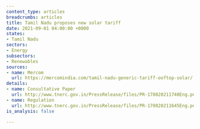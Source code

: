 ```yaml
---
content_type: articles
breadcrumbs: articles
title: Tamil Nadu proposes new solar tariff
date: 2021-09-01 04:00:00 +0000
states:
- Tamil Nadu
sectors:
- Energy
subsectors:
- Renewables
sources:
- name: Mercom
  url: https://mercomindia.com/tamil-nadu-generic-tariff-ooftop-solar/
details:
- name: Consultative Paper
  url: http://www.tnerc.gov.in/PressRelease/files/PR-170820211740Eng.pdf
- name: Regulation
  url: http://www.tnerc.gov.in/PressRelease/files/PR-170820211645Eng.pdf
is_analysis: false

---
```

